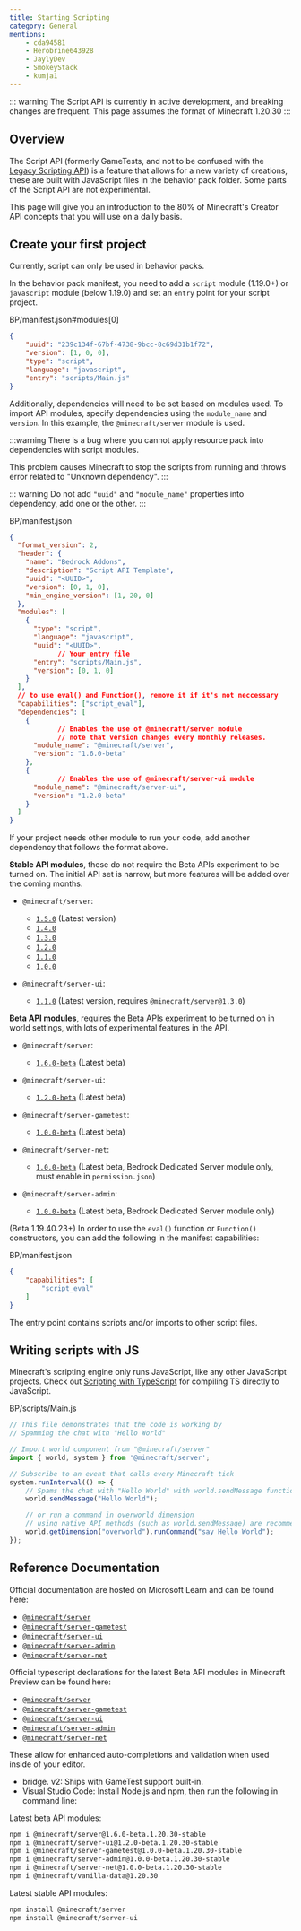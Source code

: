 ```yaml
---
title: Starting Scripting
category: General
mentions:
    - cda94581
    - Herobrine643928
    - JaylyDev
    - SmokeyStack
    - kumja1
---
```


::: warning
The Script API is currently in active development, and breaking changes are frequent. This page assumes the format of Minecraft 1.20.30
:::

## Overview

The Script API (formerly GameTests, and not to be confused with the [Legacy Scripting API](/scripting/scripting-intro)) is a feature that allows for a new variety of creations, these are built with JavaScript files in the behavior pack folder. Some parts of the Script API are not experimental.

This page will give you an introduction to the 80% of Minecraft's Creator API concepts that you will use on a daily basis.

## Create your first project

Currently, script can only be used in behavior packs.

In the behavior pack manifest, you need to add a `script` module (1.19.0+) or `javascript` module (below 1.19.0) and set an `entry` point for your script project.

<CodeHeader>BP/manifest.json#modules[0]</CodeHeader>

```json
{
	"uuid": "239c134f-67bf-4738-9bcc-8c69d31b1f72",
	"version": [1, 0, 0],
	"type": "script",
	"language": "javascript",
	"entry": "scripts/Main.js"
}
```

Additionally, dependencies will need to be set based on modules used. To import API modules, specify dependencies using the `module_name` and `version`. In this example, the `@minecraft/server` module is used.

:::warning
There is a bug where you cannot apply resource pack into dependencies with script modules.

This problem causes Minecraft to stop the scripts from running and throws error related to "Unknown dependency".
:::

::: warning
Do not add `"uuid"` and `"module_name"` properties into dependency, add one or the other.
:::

<CodeHeader>BP/manifest.json</CodeHeader>

```json
{
  "format_version": 2,
  "header": {
    "name": "Bedrock Addons",
    "description": "Script API Template",
    "uuid": "<UUID>",
    "version": [0, 1, 0],
    "min_engine_version": [1, 20, 0]
  },
  "modules": [
    {
      "type": "script",
      "language": "javascript",
      "uuid": "<UUID>",
			// Your entry file
      "entry": "scripts/Main.js",
      "version": [0, 1, 0]
    }
  ],
  // to use eval() and Function(), remove it if it's not neccessary
  "capabilities": ["script_eval"],
  "dependencies": [
    {
			// Enables the use of @minecraft/server module
			// note that version changes every monthly releases.
      "module_name": "@minecraft/server",
      "version": "1.6.0-beta"
    },
    {
			// Enables the use of @minecraft/server-ui module
      "module_name": "@minecraft/server-ui",
      "version": "1.2.0-beta"
    }
  ]
}

```

If your project needs other module to run your code, add another dependency that follows the format above.

**Stable API modules**, these do not require the Beta APIs experiment to be turned on. The initial API set is narrow, but more features will be added over the coming months.

-   `@minecraft/server`:
    -   [`1.5.0`](https://www.npmjs.com/package/@minecraft/server/v/1.5.0) (Latest version)
    -   [`1.4.0`](https://www.npmjs.com/package/@minecraft/server/v/1.4.0)
    -   [`1.3.0`](https://www.npmjs.com/package/@minecraft/server/v/1.3.0)
    -   [`1.2.0`](https://www.npmjs.com/package/@minecraft/server/v/1.2.0)
    -   [`1.1.0`](https://www.npmjs.com/package/@minecraft/server/v/1.1.0)
    -   [`1.0.0`](https://www.npmjs.com/package/@minecraft/server/v/1.0.0)

-   `@minecraft/server-ui`:
    -   [`1.1.0`](https://www.npmjs.com/package/@minecraft/server-ui/v/1.1.0) (Latest version, requires `@minecraft/server@1.3.0`)

**Beta API modules**, requires the Beta APIs experiment to be turned on in world settings, with lots of experimental features in the API.

-   `@minecraft/server`:

    -   [`1.6.0-beta`](https://www.npmjs.com/package/@minecraft/server/v/1.6.0-beta.1.20.30-stable) (Latest beta)

-   `@minecraft/server-ui`:
    -   [`1.2.0-beta`](https://www.npmjs.com/package/@minecraft/server-ui/v/1.2.0-beta.1.20.30-stable) (Latest beta)
-   `@minecraft/server-gametest`:

    -   [`1.0.0-beta`](https://www.npmjs.com/package/@minecraft/server-gametest/v/1.0.0-beta.1.20.30-stable) (Latest beta)

-   `@minecraft/server-net`:

    -   [`1.0.0-beta`](https://www.npmjs.com/package/@minecraft/server-net/v/1.0.0-beta.1.20.0-preview.21) (Latest beta, Bedrock Dedicated Server module only, must enable in `permission.json`)

-   `@minecraft/server-admin`:

    -   [`1.0.0-beta`](https://www.npmjs.com/package/@minecraft/server-admin/v/1.0.0-beta.1.20.0-preview.21) (Latest beta, Bedrock Dedicated Server module only)

(Beta 1.19.40.23+) In order to use the `eval()` function or `Function()` constructors, you can add the following in the manifest capabilities:

<CodeHeader>BP/manifest.json</CodeHeader>

```json
{
	"capabilities": [
		"script_eval"
	]
}
```

The entry point contains scripts and/or imports to other script files.

## Writing scripts with JS

Minecraft's scripting engine only runs JavaScript, like any other JavaScript projects. Check out [Scripting with TypeScript](/scripting/typescript#script-api) for compiling TS directly to JavaScript.

<CodeHeader>BP/scripts/Main.js</CodeHeader>

```js
// This file demonstrates that the code is working by
// Spamming the chat with "Hello World"

// Import world component from "@minecraft/server"
import { world, system } from '@minecraft/server';

// Subscribe to an event that calls every Minecraft tick
system.runInterval(() => {
	// Spams the chat with "Hello World" with world.sendMessage function in API
	world.sendMessage("Hello World");

	// or run a command in overworld dimension
	// using native API methods (such as world.sendMessage) are recommended whenever possible.
	world.getDimension("overworld").runCommand("say Hello World");
});
```

## Reference Documentation

Official documentation are hosted on Microsoft Learn and can be found here:

-   [`@minecraft/server`](https://learn.microsoft.com/minecraft/creator/scriptapi/mojang-minecraft/mojang-minecraft)
-   [`@minecraft/server-gametest`](https://learn.microsoft.com/minecraft/creator/scriptapi/mojang-gametest/mojang-gametest)
-   [`@minecraft/server-ui`](https://learn.microsoft.com/minecraft/creator/scriptapi/mojang-minecraft-ui/mojang-minecraft-ui)
-   [`@minecraft/server-admin`](https://learn.microsoft.com/minecraft/creator/scriptapi/mojang-minecraft-server-admin/mojang-minecraft-server-admin)
-   [`@minecraft/server-net`](https://learn.microsoft.com/minecraft/creator/scriptapi/mojang-net/mojang-net)

Official typescript declarations for the latest Beta API modules in Minecraft Preview can be found here:

-   [`@minecraft/server`](https://www.npmjs.com/package/@minecraft/server/v/beta)
-   [`@minecraft/server-gametest`](https://www.npmjs.com/package/@minecraft/server-gametest/v/beta)
-   [`@minecraft/server-ui`](https://www.npmjs.com/package/@minecraft/server-ui/v/beta)
-   [`@minecraft/server-admin`](https://www.npmjs.com/package/@minecraft/server-admin/v/beta)
-   [`@minecraft/server-net`](https://www.npmjs.com/package/@minecraft/server-net/v/beta)

These allow for enhanced auto-completions and validation when used inside of your editor.

-   bridge. v2: Ships with GameTest support built-in.
-   Visual Studio Code: Install Node.js and npm, then run the following in command line:

Latest beta API modules:

```bash
npm i @minecraft/server@1.6.0-beta.1.20.30-stable
npm i @minecraft/server-ui@1.2.0-beta.1.20.30-stable
npm i @minecraft/server-gametest@1.0.0-beta.1.20.30-stable
npm i @minecraft/server-admin@1.0.0-beta.1.20.30-stable
npm i @minecraft/server-net@1.0.0-beta.1.20.30-stable
npm i @minecraft/vanilla-data@1.20.30
```

Latest stable API modules:

```bash
npm install @minecraft/server
npm install @minecraft/server-ui
```
